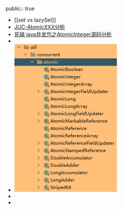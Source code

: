 public:: true

- [[set vs lazySet]]
- [JUC-AtomicXXX分析](https://juejin.cn/post/7001482547318243359)
- [死磕 java并发包之AtomicInteger源码分析](https://www.cnblogs.com/tong-yuan/p/AtomicInteger.html)
-
- ![image.png](../assets/image_1643018276652_0.png)
-
-